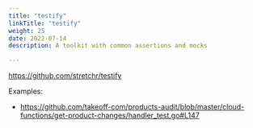 ```yaml
---
title: "testify"
linkTitle: "testify"
weight: 25
date: 2022-07-14
description: A toolkit with common assertions and mocks

---
```


https://github.com/stretchr/testify

Examples:
- https://github.com/takeoff-com/products-audit/blob/master/cloud-functions/get-product-changes/handler_test.go#L147
